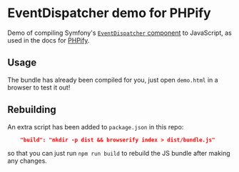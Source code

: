 EventDispatcher demo for PHPify
===============================

Demo of compiling Symfony's [`EventDispatcher` component](http://symfony.com/doc/current/components/event_dispatcher.html) to JavaScript, as used in the docs for [PHPify](https://github.com/uniter/phpify).

Usage
-----

The bundle has already been compiled for you, just open `demo.html` in a browser to test it out!

Rebuilding
----------

An extra script has been added to `package.json` in this repo:

```json
    "build": "mkdir -p dist && browserify index > dist/bundle.js"
```

so that you can just run `npm run build` to rebuild the JS bundle after making any changes.
